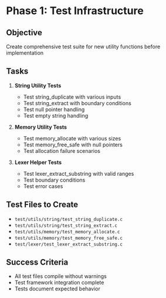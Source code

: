 # Phase 1: Test Infrastructure

## Objective
Create comprehensive test suite for new utility functions before implementation

## Tasks

1. **String Utility Tests**
   - Test string_duplicate with various inputs
   - Test string_extract with boundary conditions
   - Test null pointer handling
   - Test empty string handling

2. **Memory Utility Tests**
   - Test memory_allocate with various sizes
   - Test memory_free_safe with null pointers
   - Test allocation failure scenarios

3. **Lexer Helper Tests**
   - Test lexer_extract_substring with valid ranges
   - Test boundary conditions
   - Test error cases

## Test Files to Create
- `test/utils/string/test_string_duplicate.c`
- `test/utils/string/test_string_extract.c`
- `test/utils/memory/test_memory_allocate.c`
- `test/utils/memory/test_memory_free_safe.c`
- `test/lexer/test_lexer_extract_substring.c`

## Success Criteria
- All test files compile without warnings
- Test framework integration complete
- Tests document expected behavior